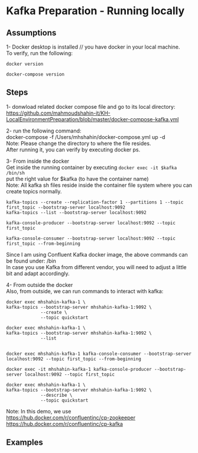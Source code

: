 # Kafka Preparation - Running locally




## Assumptions 
1- Docker desktop is installed // you have docker in your local machine.  
To verify, run the following:  
```
docker version  

docker-compose version   
```




## Steps
1- donwload related docker compose file and go to its local directory:  
https://github.com/mahmoudshahin-it/KH-LocalEnvironmentPreparation/blob/master/docker-compose-kafka.yml  

2- run the following command:  
docker-compose -f /Users/mhshahin/docker-compose.yml up -d  
Note: Please change the directory to where the file resides.  
After running it, you can verify by executing docker ps.  

3- From inside the docker  
Get inside the running container by executing ```docker exec -it $kafka /bin/sh  ```  
put the right value for $kafka (to have the container name)  
Note: All kafka sh files reside inside the container file system where you can create topics normally.  

```kafka-topics --create --replication-factor 1 --partitions 1 --topic first_topic --bootstrap-server localhost:9092  ```  
```kafka-topics --list --bootstrap-server localhost:9092  ```  

``` kafka-console-producer --bootstrap-server localhost:9092 --topic first_topic ```

``` kafka-console-consumer --bootstrap-server localhost:9092 --topic first_topic --from-beginning ```

Since I am using Confluent Kafka docker image, the above commands can be found under: /bin  
In case you use Kafka from different vendor, you will need to adjust a little bit and adapt accordingly.

4- From outside the docker  
Also, from outside, we can run commands to interact with kafka:  

```
docker exec mhshahin-kafka-1 \
kafka-topics --bootstrap-server mhshahin-kafka-1:9092 \
             --create \
             --topic quickstart  
```             
             
```
docker exec mhshahin-kafka-1 \
kafka-topics --bootstrap-server mhshahin-kafka-1:9092 \
             --list  
             
 ```
 
 ```
 docker exec mhshahin-kafka-1 kafka-console-consumer --bootstrap-server localhost:9092 --topic first_topic --from-beginning
 
 ```
 
 ```
 docker exec -it mhshahin-kafka-1 kafka-console-producer --bootstrap-server localhost:9092 --topic first_topic

 ```
 
```
docker exec mhshahin-kafka-1 \
kafka-topics --bootstrap-server mhshahin-kafka-1:9092 \
             --describe \
             --topic quickstart

```
  
  Note: In this demo, we use   
  https://hub.docker.com/r/confluentinc/cp-zookeeper  
  https://hub.docker.com/r/confluentinc/cp-kafka  
  
## Examples 
